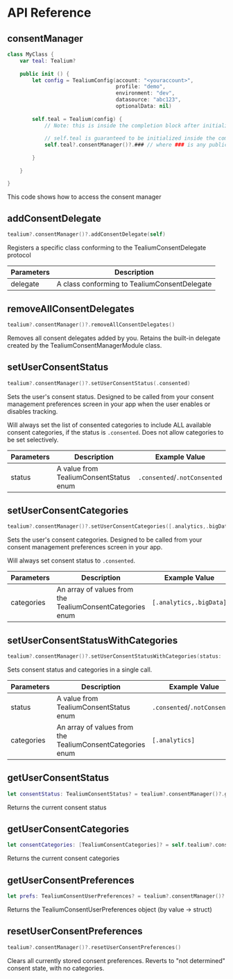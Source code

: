 # API Reference

## consentManager

```swift
class MyClass {
	var teal: Tealium?
	
	public init () {
        let config = TealiumConfig(account: "<youraccount>",
                                   profile: "demo",
                                   environment: "dev",
                                   datasource: "abc123",
                                   optionalData: nil)
		
		self.teal = Tealium(config) { 
			// Note: this is inside the completion block after initialization
		
			// self.teal is guaranteed to be initialized inside the completion block
			self.teal?.consentManager()?.### // where ### is any public API method on the consentManager object
			
		}
	
	}

}
```

This code shows how to access the consent manager

## addConsentDelegate

```swift
tealium?.consentManager()?.addConsentDelegate(self)
```

Registers a specific class conforming to the TealiumConsentDelegate protocol

| Parameters | Description                                  |
|------------|----------------------------------------------|
| delegate   | A class conforming to TealiumConsentDelegate |

## removeAllConsentDelegates

```swift
tealium?.consentManager()?.removeAllConsentDelegates()
```

Removes all consent delegates added by you. Retains the built-in delegate created by the TealiumConsentManagerModule class.

## setUserConsentStatus

```swift
tealium?.consentManager()?.setUserConsentStatus(.consented)
```

Sets the user's consent status. Designed to be called from your consent management preferences screen in your app when the user enables or disables tracking.

<aside class="notice">
Will always set the list of consented categories to include ALL available consent categories, if the status is <code>.consented</code>. Does not allow categories to be set selectively.
</aside>

| Parameters | Description                            | Example Value            |
|------------|----------------------------------------|--------------------------|
| status     | A value from TealiumConsentStatus enum | `.consented`/`.notConsented` |

## setUserConsentCategories

```swift
tealium?.consentManager()?.setUserConsentCategories([.analytics,.bigData])
```

Sets the user's consent categories. Designed to be called from your consent management preferences screen in your app. 

<aside class="notice">Will always set consent status to <code>.consented</code>.</aside>

| Parameters | Description                            | Example Value            |
|------------|----------------------------------------|--------------------------|
| categories     | An array of values from the TealiumConsentCategories enum | `[.analytics,.bigData]`|

## setUserConsentStatusWithCategories

```swift
tealium?.consentManager()?.setUserConsentStatusWithCategories(status: .consented, categories: [.analytics])
```

Sets consent status and categories in a single call.

| Parameters | Description                            | Example Value            |
|------------|----------------------------------------|--------------------------|
| status     | A value from TealiumConsentStatus enum | `.consented`/`.notConsented`|
| categories     | An array of values from the TealiumConsentCategories enum | `[.analytics]`|

## getUserConsentStatus

```swift
let consentStatus: TealiumConsentStatus? = tealium?.consentManager()?.getUserConsentStatus()
```
Returns the current consent status

## getUserConsentCategories

```swift
let consentCategories: [TealiumConsentCategories]? = self.tealium?.consentManager()?.getUserConsentCategories()
```
Returns the current consent categories

## getUserConsentPreferences

```swift
let prefs: TealiumConsentUserPreferences? = tealium?.consentManager()?.getUserConsentPreferences()
```
Returns the TealiumConsentUserPreferences object (by value -> struct)

## resetUserConsentPreferences

```swift
tealium?.consentManager()?.resetUserConsentPreferences()
```
Clears all currently stored consent preferences. Reverts to "not determined" consent state, with no categories.

